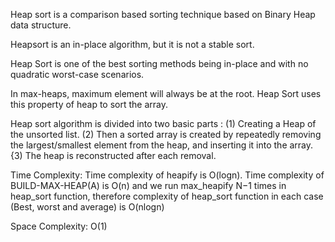 Heap sort is a comparison based sorting technique based on Binary Heap data structure.

Heapsort is an in-place algorithm, but it is not a stable sort.

Heap Sort is one of the best sorting methods being in-place and with no quadratic worst-case scenarios.

In max-heaps, maximum element will always be at the root. Heap Sort uses this property of heap to sort the array.

Heap sort algorithm is divided into two basic parts :
(1) Creating a Heap of the unsorted list.
(2) Then a sorted array is created by repeatedly removing the largest/smallest element from the heap, and inserting it into the array. 
{3) The heap is reconstructed after each removal.

Time Complexity: Time complexity of heapify is O(logn). 
Time complexity of BUILD-MAX-HEAP(A) is O(n) 
and we run max_heapify N−1 times in heap_sort function,
therefore complexity of heap_sort function in each case (Best, worst and average) is O(nlogn)

Space Complexity: O(1)